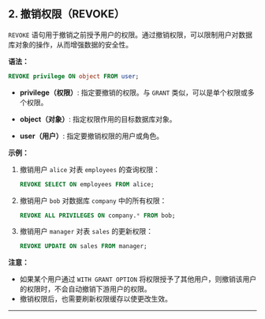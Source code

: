## **2. 撤销权限（REVOKE）**

`REVOKE` 语句用于撤销之前授予用户的权限。通过撤销权限，可以限制用户对数据库对象的操作，从而增强数据的安全性。

**语法：**

```sql
REVOKE privilege ON object FROM user;
```

- **privilege（权限）**:
  指定要撤销的权限。与 `GRANT` 类似，可以是单个权限或多个权限。

- **object（对象）**:
  指定权限作用的目标数据库对象。

- **user（用户）**:
  指定要撤销权限的用户或角色。

**示例：**

1. 撤销用户 `alice` 对表 `employees` 的查询权限：

   ```sql
   REVOKE SELECT ON employees FROM alice;
   ```

2. 撤销用户 `bob` 对数据库 `company` 中的所有权限：

   ```sql
   REVOKE ALL PRIVILEGES ON company.* FROM bob;
   ```

3. 撤销用户 `manager` 对表 `sales` 的更新权限：

   ```sql
   REVOKE UPDATE ON sales FROM manager;
   ```

**注意：**

- 如果某个用户通过 `WITH GRANT OPTION` 将权限授予了其他用户，则撤销该用户的权限时，不会自动撤销下游用户的权限。
- 撤销权限后，也需要刷新权限缓存以使更改生效。

---